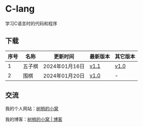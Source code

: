 # C-lang
学习C语言时的代码和程序
## 下载
| 序号 | 名称 | 更新时间 | 最新版本 | 其它版本 |
| ---- | -- | ---- | -- | -------  |
| 1 | 五子棋 | 2024年01月16日 | [v1.1](https://github.com/LoosePrince/C-lang/releases/download/%E4%BA%94%E5%AD%90%E6%A3%8B1.1/1.1.exe) | [v1.0](https://github.com/LoosePrince/C-lang/releases/download/%E4%BA%94%E5%AD%90%E6%A3%8B1.0/1.0.exe) |
| 2 | 围棋 | 2024年01月20日 | [v1.0](https://github.com/LoosePrince/C-lang/releases/download/%E5%9B%B4%E6%A3%8B1.0/1.0.exe) | - |

## 交流
我的个人网站：[树梢的小窝](https://xzt.plus/)

我的博客：[树梢的小窝 | 博客](https://blog.xzt.plus/)
